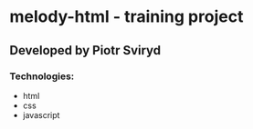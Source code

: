 # melody-html                  - training project

## Developed by Piotr Sviryd

### Technologies:
- html
- css
- javascript
